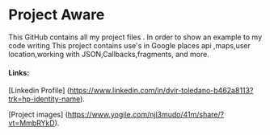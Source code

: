 # Project Aware

This GitHub contains all my project files .
In order to show an example to my code writing 
This project contains use's in Google places api ,maps,user location,working with JSON,Callbacks,fragments, and more. 

#### Links:
[Linkedin Profile] (https://www.linkedin.com/in/dvir-toledano-b462a8113?trk=hp-identity-name).

[Project images] (https://www.yogile.com/njl3mudo/41m/share/?vt=MmbRYkD).
